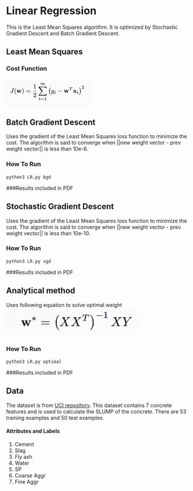 # Linear Regression
This is the Least Mean Squares algorithm. It is optimized by Stochastic Gradient Descent and Batch Gradient Descent.

## Least Mean Squares
### Cost Function
<img src="https://github.com/EkataU/CS_6350_Machine_Learning/blob/main/Linear%20Regression/Cost.png" height="75">  

## Batch Gradient Descent
Uses the gradient of the Least Mean Squares loss function to minimize the cost. The algorithm is said to converge when ||new weight vector - prev weight vector|| is less than 10e-6. 
### How To Run
```
python3 LR.py bgd
```
###Results
included in PDF
## Stochastic Gradient Descent
Uses the gradient of the Least Mean Squares loss function to minimize the cost. The algorithm is said to converge when ||new weight vector - prev weight vector|| is less than 10e-10. 
### How To Run
```
python3 LR.py sgd
```
###Results
included in PDF

## Analytical method
Uses following equation to solve optimal weight
<img src="https://github.com/EkataU/CS_6350_Machine_Learning/blob/main/Linear%20Regression/optimal.png" height="75">  
### How To Run
```
python3 LR.py optimal
```

###Results
included in PDF
## Data
The dataset is from [UCI repository](https://archive.ics.uci.edu/ml/datasets/Concrete+Slump+Test). This dataset contains 7 concrete features and is used to calculate the SLUMP of the concrete. There are 53 training examples and 50 test examples.
#### Attributes and Labels
1. Cement
2. Slag
3. Fly ash
4. Water
5. SP
6. Coarse Aggr
7. Fine Aggr

